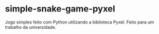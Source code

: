 # simple-snake-game-pyxel
Jogo simples feito com Python utilizando a biblioteca Pyxel. Feito para um trabalho da universidade.
